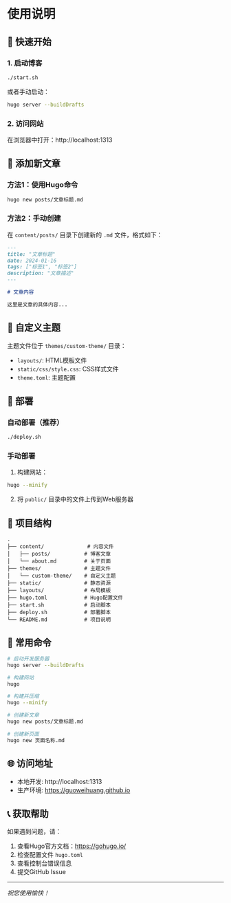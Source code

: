 # 使用说明

## 🚀 快速开始

### 1. 启动博客
```bash
./start.sh
```
或者手动启动：
```bash
hugo server --buildDrafts
```

### 2. 访问网站
在浏览器中打开：http://localhost:1313

## 📝 添加新文章

### 方法1：使用Hugo命令
```bash
hugo new posts/文章标题.md
```

### 方法2：手动创建
在 `content/posts/` 目录下创建新的 `.md` 文件，格式如下：

```markdown
---
title: "文章标题"
date: 2024-01-16
tags: ["标签1", "标签2"]
description: "文章描述"
---

# 文章内容

这里是文章的具体内容...
```

## 🎨 自定义主题

主题文件位于 `themes/custom-theme/` 目录：

- `layouts/`: HTML模板文件
- `static/css/style.css`: CSS样式文件
- `theme.toml`: 主题配置

## 🚀 部署

### 自动部署（推荐）
```bash
./deploy.sh
```

### 手动部署
1. 构建网站：
```bash
hugo --minify
```

2. 将 `public/` 目录中的文件上传到Web服务器

## 📁 项目结构

```
.
├── content/              # 内容文件
│   ├── posts/           # 博客文章
│   └── about.md         # 关于页面
├── themes/              # 主题文件
│   └── custom-theme/    # 自定义主题
├── static/              # 静态资源
├── layouts/             # 布局模板
├── hugo.toml            # Hugo配置文件
├── start.sh             # 启动脚本
├── deploy.sh            # 部署脚本
└── README.md            # 项目说明
```

## 🔧 常用命令

```bash
# 启动开发服务器
hugo server --buildDrafts

# 构建网站
hugo

# 构建并压缩
hugo --minify

# 创建新文章
hugo new posts/文章标题.md

# 创建新页面
hugo new 页面名称.md
```

## 🌐 访问地址

- 本地开发: http://localhost:1313
- 生产环境: https://guoweihuang.github.io

## 📞 获取帮助

如果遇到问题，请：

1. 查看Hugo官方文档：https://gohugo.io/
2. 检查配置文件 `hugo.toml`
3. 查看控制台错误信息
4. 提交GitHub Issue

---

*祝您使用愉快！* 